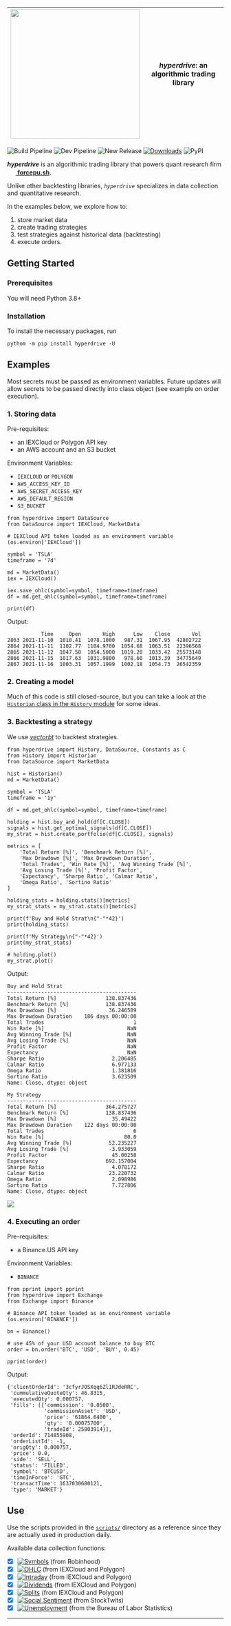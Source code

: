 | <img src="https://raw.githubusercontent.com/suchak1/hyperdrive/master/img/nasa.gif" width="300" /> | **_hyperdrive_**: an algorithmic trading library |
| -------------------------------------------------------------------------------------------------- | ------------------------------------------------ |

<!-- max width 600 -->

![Build Pipeline](https://github.com/suchak1/hyperdrive/workflows/Build%20Pipeline/badge.svg) ![Dev Pipeline](https://github.com/suchak1/hyperdrive/workflows/Dev%20Pipeline/badge.svg) ![New Release](https://github.com/suchak1/hyperdrive/workflows/New%20Release/badge.svg) [![Downloads](https://static.pepy.tech/personalized-badge/hyperdrive?period=total&units=international_system&left_color=gray&right_color=violet&left_text=Downloads)](https://pepy.tech/project/hyperdrive) ![PyPI](https://img.shields.io/pypi/v/hyperdrive?color=yellow)

<!-- all green https://static.pepy.tech/personalized-badge/hyperdrive?period=total&units=international_system&left_color=brightgreen&right_color=brightgreen&left_text=Downloads -->
<!-- all black https://static.pepy.tech/personalized-badge/hyperdrive?period=total&units=international_system&left_color=black&right_color=black&left_text=Downloads-->
<!-- too bright https://static.pepy.tech/personalized-badge/hyperdrive?period=total&units=international_system&left_color=grey&right_color=yellow&left_text=Downloads -->
<!-- green left, gray right https://static.pepy.tech/personalized-badge/hyperdrive?period=total&units=international_system&left_color=brightgreen&right_color=gray&left_text=Downloads-->
<!-- black and indigo https://static.pepy.tech/personalized-badge/hyperdrive?period=total&units=international_system&left_color=black&right_color=indigo&left_text=Downloads -->

**_hyperdrive_** is an algorithmic trading library that powers quant research firm &nbsp;[<img src="https://raw.githubusercontent.com/suchak1/hyperdrive/master/img/forcepush.png" width="16" /> **forcepu.sh**](https://forcepu.sh).

Unlike other backtesting libraries, _`hyperdrive`_ specializes in data collection and quantitative research.

In the examples below, we explore how to:

1. store market data
2. create trading strategies
3. test strategies against historical data (backtesting)
4. execute orders.

## Getting Started

### Prerequisites

You will need Python 3.8+

### Installation

To install the necessary packages, run

```
pythom -m pip install hyperdrive -U
```

## Examples

Most secrets must be passed as environment variables. Future updates will allow secrets to be passed directly into class object (see example on order execution).

<!-- ### 1. Getting data

Pre-requisites:

- an IEXCloud or Polygon API key
- an AWS account and an S3 bucket

Environment Variables:

- `IEXCLOUD` or `POLYGON`
- `AWS_ACCESS_KEY_ID`
- `AWS_SECRET_ACCESS_KEY`
- `AWS_DEFAULT_REGION`
- `S3_BUCKET`

```
from hyperdrive import DataSource
from DataSource import IEXCloud

# Your IEXCloud API token must be an environment variable (accessible in os.environ['IEXCloud'])

iex = IEXCloud()
df = iex.get_ohlc(symbol='TSLA', timeframe='7d')
print(df)
```

Output:

```
           Time     Open       High      Low    Close       Vol
2863 2021-11-10  1010.41  1078.1000   987.31  1067.95  42802722
2864 2021-11-11  1102.77  1104.9700  1054.68  1063.51  22396568
2865 2021-11-12  1047.50  1054.5000  1019.20  1033.42  25573148
2866 2021-11-15  1017.63  1031.9800   978.60  1013.39  34775649
2867 2021-11-16  1003.31  1057.1999  1002.18  1054.73  26542359
```

Although this function won't save data to the S3 bucket, hyperdrive checks the S3 bucket with key `data/ohlc/iexcloud/TSLA.csv` to see if any cached data exists to correct for inconsistencies in values and column names. -->

### 1. Storing data

Pre-requisites:

- an IEXCloud or Polygon API key
- an AWS account and an S3 bucket

Environment Variables:

- `IEXCLOUD` or `POLYGON`
- `AWS_ACCESS_KEY_ID`
- `AWS_SECRET_ACCESS_KEY`
- `AWS_DEFAULT_REGION`
- `S3_BUCKET`

```
from hyperdrive import DataSource
from DataSource import IEXCloud, MarketData

# IEXCloud API token loaded as an environment variable (os.environ['IEXCloud'])

symbol = 'TSLA'
timeframe = '7d'

md = MarketData()
iex = IEXCloud()

iex.save_ohlc(symbol=symbol, timeframe=timeframe)
df = md.get_ohlc(symbol=symbol, timeframe=timeframe)

print(df)
```

Output:

```
           Time     Open       High      Low    Close       Vol
2863 2021-11-10  1010.41  1078.1000   987.31  1067.95  42802722
2864 2021-11-11  1102.77  1104.9700  1054.68  1063.51  22396568
2865 2021-11-12  1047.50  1054.5000  1019.20  1033.42  25573148
2866 2021-11-15  1017.63  1031.9800   978.60  1013.39  34775649
2867 2021-11-16  1003.31  1057.1999  1002.18  1054.73  26542359
```

### 2. Creating a model

Much of this code is still closed-source, but you can take a look at the [`Historian` class in the `History` module](https://github.com/suchak1/hyperdrive/blob/master/hyperdrive/History.py) for some ideas.

### 3. Backtesting a strategy

We use [_vectorbt_](https://vectorbt.dev/) to backtest strategies.

```
from hyperdrive import History, DataSource, Constants as C
from History import Historian
from DataSource import MarketData

hist = Historian()
md = MarketData()

symbol = 'TSLA'
timeframe = '1y'

df = md.get_ohlc(symbol=symbol, timeframe=timeframe)

holding = hist.buy_and_hold(df[C.CLOSE])
signals = hist.get_optimal_signals(df[C.CLOSE])
my_strat = hist.create_portfolio(df[C.CLOSE], signals)

metrics = [
    'Total Return [%]', 'Benchmark Return [%]',
    'Max Drawdown [%]', 'Max Drawdown Duration',
    'Total Trades', 'Win Rate [%]', 'Avg Winning Trade [%]',
    'Avg Losing Trade [%]', 'Profit Factor',
    'Expectancy', 'Sharpe Ratio', 'Calmar Ratio',
    'Omega Ratio', 'Sortino Ratio'
]

holding_stats = holding.stats()[metrics]
my_strat_stats = my_strat.stats()[metrics]

print(f'Buy and Hold Strat\n{"-"*42}')
print(holding_stats)

print(f'My Strategy\n{"-"*42}')
print(my_strat_stats)

# holding.plot()
my_strat.plot()
```

Output:

```
Buy and Hold Strat
------------------------------------------
Total Return [%]                138.837436
Benchmark Return [%]            138.837436
Max Drawdown [%]                 36.246589
Max Drawdown Duration    186 days 00:00:00
Total Trades                             1
Win Rate [%]                           NaN
Avg Winning Trade [%]                  NaN
Avg Losing Trade [%]                   NaN
Profit Factor                          NaN
Expectancy                             NaN
Sharpe Ratio                      2.206485
Calmar Ratio                      6.977133
Omega Ratio                       1.381816
Sortino Ratio                     3.623509
Name: Close, dtype: object

My Strategy
------------------------------------------
Total Return [%]                364.275727
Benchmark Return [%]            138.837436
Max Drawdown [%]                  35.49422
Max Drawdown Duration    122 days 00:00:00
Total Trades                             6
Win Rate [%]                          80.0
Avg Winning Trade [%]            52.235227
Avg Losing Trade [%]             -3.933059
Profit Factor                     45.00258
Expectancy                      692.157004
Sharpe Ratio                      4.078172
Calmar Ratio                     23.220732
Omega Ratio                       2.098986
Sortino Ratio                     7.727806
Name: Close, dtype: object
```

<img src="https://raw.githubusercontent.com/suchak1/hyperdrive/master/img/my_strat.png">

### 4. Executing an order

Pre-requisites:

- a Binance.US API key

Environment Variables:

- `BINANCE`

```
from pprint import pprint
from hyperdrive import Exchange
from Exchange import Binance

# Binance API token loaded as an environment variable (os.environ['BINANCE'])

bn = Binance()

# use 45% of your USD account balance to buy BTC
order = bn.order('BTC', 'USD', 'BUY', 0.45)

pprint(order)
```

Output:

```
{'clientOrderId': '3cfyrJOSXqq6Zl1RJdeRRC',
 'cummulativeQuoteQty': 46.8315,
 'executedQty': 0.000757,
 'fills': [{'commission': '0.0500',
            'commissionAsset': 'USD',
            'price': '61864.6400',
            'qty': '0.00075700',
            'tradeId': 25803914}],
 'orderId': 714855908,
 'orderListId': -1,
 'origQty': 0.000757,
 'price': 0.0,
 'side': 'SELL',
 'status': 'FILLED',
 'symbol': 'BTCUSD',
 'timeInForce': 'GTC',
 'transactTime': 1637030680121,
 'type': 'MARKET'}
```

## Use

Use the scripts provided in the [`scripts/`](https://github.com/suchak1/hyperdrive/tree/master/scripts) directory as a reference since they are actually used in production daily.

Available data collection functions:

- [x] [![Symbols](https://github.com/suchak1/hyperdrive/workflows/Symbols/badge.svg)](https://github.com/suchak1/hyperdrive/actions?query=workflow%3ASymbols) (from Robinhood)
- [x] [![OHLC](https://github.com/suchak1/hyperdrive/workflows/OHLC/badge.svg)](https://github.com/suchak1/hyperdrive/actions?query=workflow%3AOHLC) (from IEXCloud and Polygon)
- [x] [![Intraday](https://github.com/suchak1/hyperdrive/workflows/Intraday/badge.svg)](https://github.com/suchak1/hyperdrive/actions?query=workflow%3AIntraday) (from IEXCloud and Polygon)
- [x] [![Dividends](https://github.com/suchak1/hyperdrive/workflows/Dividends/badge.svg)](https://github.com/suchak1/hyperdrive/actions?query=workflow%3ADividends) (from IEXCloud and Polygon)
- [x] [![Splits](https://github.com/suchak1/hyperdrive/workflows/Splits/badge.svg)](https://github.com/suchak1/hyperdrive/actions?query=workflow%3ASplits) (from IEXCloud and Polygon)
- [x] [![Social Sentiment](<https://github.com/suchak1/hyperdrive/workflows/Social%20Sentiment%20(1)/badge.svg>)](https://github.com/suchak1/hyperdrive/actions?query=workflow%3A%22Social+Sentiment+%281%29%22) (from StockTwits)
- [x] [![Unemployment](https://github.com/suchak1/hyperdrive/workflows/Unemployment/badge.svg)](https://github.com/suchak1/hyperdrive/actions?query=workflow%3AUnemployment) (from the Bureau of Labor Statistics)

---

<!-- need to create an oracle -->
<!-- extra -->
<!-- 3. auto update model monthly -->
<!-- abstract away undersample fx from preprocess fx, and buy and sell from order fx, make oracle class -->
<!-- 4. automate saving model and preprocessors (every 2 weeks ) -->
<!-- 5. add live results on website / model vs buying and holding like alphahub - use dash or plotly? use pca visualization, tsne for higher dimensions, roc curve, etc-->
<!-- 6. add authentication and business like report style like in dash example -->

```

```
